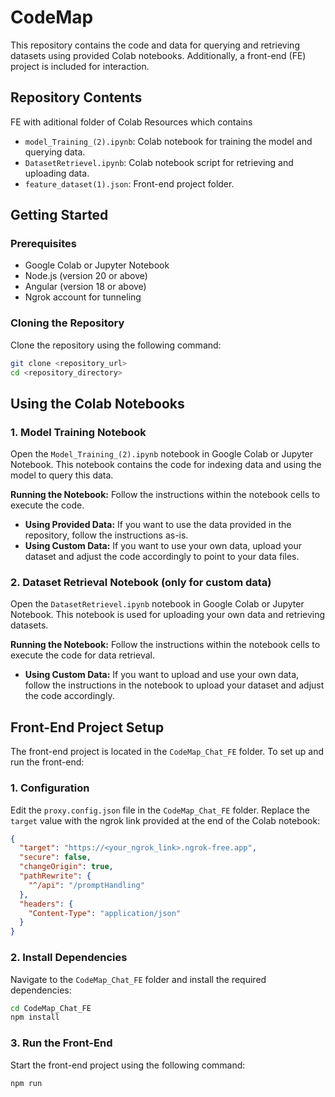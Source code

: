 # CodeMap

This repository contains the code and data for querying and retrieving datasets using provided Colab notebooks. Additionally, a front-end (FE) project is included for interaction.

## Repository Contents
FE with aditional folder of Colab Resources which contains

- `model_Training_(2).ipynb`: Colab notebook for training the model and querying data.
- `DatasetRetrievel.ipynb`: Colab notebook script for retrieving and uploading data.
- `feature_dataset(1).json`: Front-end project folder.

## Getting Started

### Prerequisites

- Google Colab or Jupyter Notebook
- Node.js (version 20 or above)
- Angular (version 18 or above)
- Ngrok account for tunneling

### Cloning the Repository

Clone the repository using the following command:

```bash
git clone <repository_url>
cd <repository_directory>
```

## Using the Colab Notebooks

### 1. Model Training Notebook

Open the `Model_Training_(2).ipynb` notebook in Google Colab or Jupyter Notebook. This notebook contains the code for indexing data and using the model to query this data.

**Running the Notebook:** Follow the instructions within the notebook cells to execute the code.

- **Using Provided Data:** If you want to use the data provided in the repository, follow the instructions as-is.
- **Using Custom Data:** If you want to use your own data, upload your dataset and adjust the code accordingly to point to your data files.

### 2. Dataset Retrieval Notebook (only for custom data)

Open the `DatasetRetrievel.ipynb` notebook in Google Colab or Jupyter Notebook. This notebook is used for uploading your own data and retrieving datasets.

**Running the Notebook:** Follow the instructions within the notebook cells to execute the code for data retrieval.
- **Using Custom Data:** If you want to upload and use your own data, follow the instructions in the notebook to upload your dataset and adjust the code accordingly.

## Front-End Project Setup

The front-end project is located in the `CodeMap_Chat_FE` folder. To set up and run the front-end:

### 1. Configuration

Edit the `proxy.config.json` file in the `CodeMap_Chat_FE` folder. Replace the `target` value with the ngrok link provided at the end of the Colab notebook:

```json
{
  "target": "https://<your_ngrok_link>.ngrok-free.app",
  "secure": false,
  "changeOrigin": true,
  "pathRewrite": {
    "^/api": "/promptHandling"
  },
  "headers": {
    "Content-Type": "application/json"
  }
}
```
### 2. Install Dependencies

Navigate to the `CodeMap_Chat_FE` folder and install the required dependencies:

```bash
cd CodeMap_Chat_FE
npm install
```

### 3. Run the Front-End

Start the front-end project using the following command:

```bash
npm run
```

